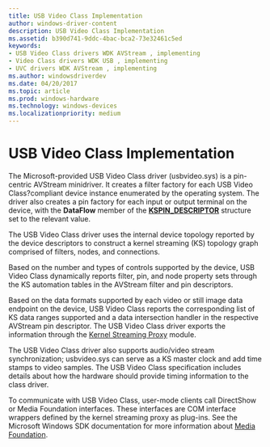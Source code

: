 ```yaml
---
title: USB Video Class Implementation
author: windows-driver-content
description: USB Video Class Implementation
ms.assetid: b390d741-9ddc-4bac-bca2-73e32461c5ed
keywords:
- USB Video Class drivers WDK AVStream , implementing
- Video Class drivers WDK USB , implementing
- UVC drivers WDK AVStream , implementing
ms.author: windowsdriverdev
ms.date: 04/20/2017
ms.topic: article
ms.prod: windows-hardware
ms.technology: windows-devices
ms.localizationpriority: medium
---
```


# USB Video Class Implementation


The Microsoft-provided USB Video Class driver (usbvideo.sys) is a pin-centric AVStream minidriver. It creates a filter factory for each USB Video Class?compliant device instance enumerated by the operating system. The driver also creates a pin factory for each input or output terminal on the device, with the **DataFlow** member of the [**KSPIN\_DESCRIPTOR**](https://msdn.microsoft.com/library/windows/hardware/ff563533) structure set to the relevant value.

The USB Video Class driver uses the internal device topology reported by the device descriptors to construct a kernel streaming (KS) topology graph comprised of filters, nodes, and connections.

Based on the number and types of controls supported by the device, USB Video Class dynamically reports filter, pin, and node property sets through the KS automation tables in the AVStream filter and pin descriptors.

Based on the data formats supported by each video or still image data endpoint on the device, USB Video Class reports the corresponding list of KS data ranges supported and a data intersection handler in the respective AVStream pin descriptor. The USB Video Class driver exports the information through the [Kernel Streaming Proxy](https://msdn.microsoft.com/library/windows/hardware/ff560877) module.

The USB Video Class driver also supports audio/video stream synchronization; usbvideo.sys can serve as a KS master clock and add time stamps to video samples. The USB Video Class specification includes details about how the hardware should provide timing information to the class driver.

To communicate with USB Video Class, user-mode clients call DirectShow or Media Foundation interfaces. These interfaces are COM interface wrappers defined by the kernel streaming proxy as plug-ins. See the Microsoft Windows SDK documentation for more information about [Media Foundation](http://go.microsoft.com/fwlink/p/?linkid=144771).

 

 




